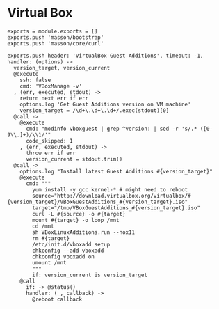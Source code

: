 
# Virtual Box

    exports = module.exports = []
    exports.push 'masson/bootstrap'
    exports.push 'masson/core/curl'

    exports.push header: 'VirtualBox Guest Additions', timeout: -1, handler: (options) ->
      version_target, version_current
      @execute
        ssh: false
        cmd: 'VBoxManage -v'
      , (err, executed, stdout) ->
        return next err if err
        options.log 'Get Guest Additions version on VM machine'
        version_target = /\d+\.\d+\.\d+/.exec(stdout)[0]
      @call ->
        @execute
          cmd: "modinfo vboxguest | grep ^version: | sed -r 's/.* ([0-9\\.]+)/\\1/'"
          code_skipped: 1
        , (err, executed, stdout) ->
          throw err if err
          version_current = stdout.trim()
      @call ->
        options.log "Install latest Guest Additions #{version_target}"
        @execute
          cmd: """
            yum install -y gcc kernel-* # might need to reboot
            source="http://download.virtualbox.org/virtualbox/#{version_target}/VBoxGuestAdditions_#{version_target}.iso"
            target="/tmp/VBoxGuestAdditions_#{version_target}.iso"
            curl -L #{source} -o #{target}
            mount #{target} -o loop /mnt
            cd /mnt
            sh VBoxLinuxAdditions.run --nox11
            rm #{target}
            /etc/init.d/vboxadd setup
            chkconfig --add vboxadd
            chkconfig vboxadd on
            umount /mnt
            """
            if: version_current is version_target
        @call
          if: -> @status()
          handler: (_, callback) ->
            @reboot callback
        
